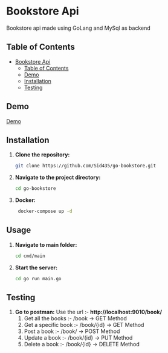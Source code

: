 # Bookstore Api

Bookstore api made using GoLang and MySql as backend

## Table of Contents

- [Bookstore Api](#bookstore-api)
  - [Table of Contents](#table-of-contents)
  - [Demo](#demo)
  - [Installation](#installation)
  - [Testing](#testing)

## Demo
[Demo](https://github.com/Sid435/go-bookstore.git)


## Installation

1. **Clone the repository:**
   ```bash
   git clone https://github.com/Sid435/go-bookstore.git
   ```
2. **Navigate to the project directory:**
   ```bash
   cd go-bookstore
   ```
3. **Docker:**
   ```bash
    docker-compose up -d
    ```

## Usage
1.  **Navigate to main folder:**
    ```bash
    cd cmd/main
    ```
3. **Start the server:**
   ```bash
   cd go run main.go
   ```

## Testing

1. **Go to postman:**
    Use the url :- <b>http://localhost:9010/book/</b>
    1. Get all the books :- /book -> GET Method
    2. Get a specific book :- /book/{id} -> GET Method
    3. Post a book :- /book/ -> POST Method
    4. Update a book :- /book/{id} -> PUT Method
    5. Delete a book :- /book/{id} -> DELETE Method